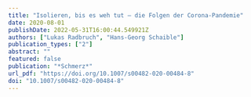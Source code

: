 ```yaml
---
title: "Isolieren, bis es weh tut – die Folgen der Corona-Pandemie"
date: 2020-08-01
publishDate: 2022-05-31T16:00:44.549921Z
authors: ["Lukas Radbruch", "Hans-Georg Schaible"]
publication_types: ["2"]
abstract: ""
featured: false
publication: "*Schmerz*"
url_pdf: "https://doi.org/10.1007/s00482-020-00484-8"
doi: "10.1007/s00482-020-00484-8"
---
```


